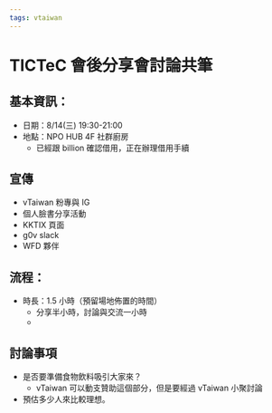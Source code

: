 ```yaml
---
tags: vtaiwan 
---
```

# TICTeC 會後分享會討論共筆

## 基本資訊：
- 日期：8/14(三) 19:30-21:00 
- 地點：NPO HUB 4F 社群廚房
    - 已經跟 billion 確認借用，正在辦理借用手續

## 宣傳
- vTaiwan 粉專與 IG
- 個人臉書分享活動
- KKTIX 頁面
- g0v slack 
- WFD 夥伴

## 流程：
- 時長：1.5 小時（預留場地佈置的時間）
    - 分享半小時，討論與交流一小時
    - 

## 討論事項
- 是否要準備食物飲料吸引大家來？
    - vTaiwan 可以動支贊助這個部分，但是要經過 vTaiwan 小聚討論
- 預估多少人來比較理想。